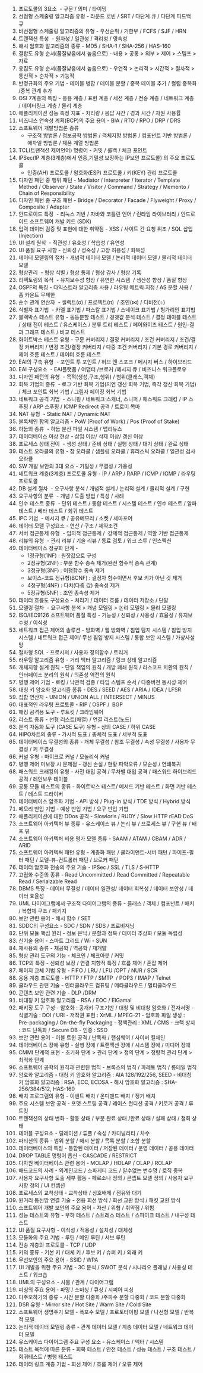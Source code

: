1. 프로토콜의 3요소 
	- 구문 / 의미 / 타이밍
2. 선점형 스케줄링 알고리즘 유형 
	- 라운드 로빈 / SRT / 다단계 큐 / 다단계 피드백 큐
3. 비선점형 스케줄링 알고리즘의 유형 
	- 우선순위 / 기한부 / FCFS / SJF / HRN
4. 트랜잭션 특성 
	- 원자성 / 일관성 / 격리성 / 영속성
5. 해시 암호화 알고리즘의 종류 
	- MD5 / SHA-1 / SHA-256 / HAS-160
6. 결합도 유형 순서(품질낮음에서 높음으로) 
	- 내용 > 공통 > 외부 > 제어 > 스템프 > 자료
7. 응집도 유형 순서(품질낮음에서 높음으로) 
	- 우연적 > 논리적 > 시간적 > 절차적 > 통신적 > 순차적 > 기능적
8. 반정규화의 주요 기법 
	- 테이블 병합 / 테이블 분할 / 중복 테이블 추가 / 컬럼 중복화 /중복 관계 추가
9. OSI 7계층의 특징 
	- 응용 계층 / 표현 계층 / 세션 계층 / 전송 계층 / 네트워크 계층 / 데이터링크 계층 / 물리 계층
10. 애플리케이션 성능 측정 지표 
	- 처리량 / 응답 시간 / 경과 시간 / 자원 사용률
11. 비즈니스 연속성 계획(BCP)의 주요 용어 
	- BIA / RTO / RPO / DRP / DRS
12. 소프트웨어 개발방법론 종류 
	- 구조적 방법론 / 정보공학 방법론 / 객체지향 방법론 / 컴포넌트 기반 방법론 / 애자일 방법론 / 제품 계열 방법론
14. TCL(트랜잭션 제어언어) 명령어 
	- 커밋 / 롤백 / 체크 포인트
15. IPSec(IP 계층(3계층)에서 인증,기밀성 보장하는 IP보안 프로토콜) 의 주요 프로토콜 
	- 인증(AH) 프로토콜 / 암호화(ESP) 프로토콜 / 키(KEY) 관리 프로토콜
17. 디자인 패턴 중 행위 패턴 
	- Mediator / Interpreter / Iterator / Template Method / Observer / State / Visitor / Command / Strategy / Memento / Chain of Responsibility
18. 디자인 패턴 중 구조 패턴 
	- Bridge / Decorator / Facade / Flyweight / Proxy / Composite / Adapter
19. 안드로이드 특징 
	- 리눅스 기반 / 자바와 코틀린 언어 / 런타임 라이브러리 / 안드로이드 소프트웨어 개발 키드 (SDK)
20. 입력 데이터 검증 및 표현에 대한 취약점 
	- XSS / 사이트 간 요청 위조 / SQL 삽입(Injection)
21. UI 설계 원칙 
	- 직관성 / 유효성 / 학습성 / 유연성
22. UI 품질 요구 사항 
	- 신뢰성 / 성숙성 / 고장 허용성 / 회복성
23. 데이터 모델링의 절차 
	- 개념적 데이터 모델 / 논리적 데이터 모델 / 물리적 데이터 모델 
24. 형상관리 
	- 형상 식별 / 형상 통제 / 형상 감사 / 형상 기록
25. 리팩토링의 목적 
	- 유지보수성 향상 / 유연한 시스템  / 생산성 향상 / 품질 향상
26. OSPF의 특징
	- 다익스트라 알고리즘 사용 / 라우팅 메트릭 지정 / AS 분할 사용 / 홉 카운트 무제한 
27. 순수 관계 연산자 
	- 셀렉트(σ) / 프로젝트(π)  / 조인(⋈) / 디비전(÷)
28. 식별자 표기법 
	- 카멜 표기법 / 파스칼 표기법 / 스네이크 표기법 / 헝가리안 표기법
29. 블랙박스 테스트 유형 
	- 동등분할 테스트 / 경곗값 분석 테스트 / 결정 테이블 테스트 / 상태 전이 테스트 / 유스케이스 / 분류 트리 테스트 / 페어와이즈 테스트 / 원인-결과 그래프 테스트 / 비교 테스트
30. 화이트박스 테스트 유형 
	- 구문 커버리지 / 결정 커버리지 / 조건 커버리지 / 조건/결정 커버리지 / 변경 조건/결정 커버리지 / 다중 조건 커버리지 / 기본 경로 커버리지 / 제어 흐름 테스트 / 데이터 흐름 테스트
31. EAI의 구축 유형 
	- 포인트 투 포인트 / 허브 앤 스포크 / 메시지 버스 / 하이브리드
32. EAI 구성요소 
	- EAI플랫폼 / 어댑터 /브로커 /메시지 큐 / 비즈니스 워크플로우 
33. 디자인 패턴의 유형 
	- 목적(생성,구조,행위) / 범위(클래스,객체)
34. 회복 기법의 종류 
	- 로그 기반 회복 기법(지연 갱신 회복 기법, 즉각 갱신 회복 기법) / 체크 포인트 회복 기법 / 그림자 페이징 회복 기법
35. 네트워크 공격 기법 
	- 스니핑 / 네트워크 스캐너, 스니퍼 / 패스워드 크래킹 / IP 스푸핑 / ARP 스푸핑 / ICMP Redirect 공격 / 트로이 목마
36. NAT 유형 
	- Static NAT / Dynamic NAT
37. 블록체인 합의 알고리즘 
	- PoW (Proof of Work) / Pos (Proof of Stake)
38. 하둡의 종류 
	- 하둡 분산 파일 시스템 / 맵리듀스
39. 데이터베이스 이상 현상 
	- 삽입 이상/ 삭제 이상/ 갱신 이상
40. 프로세스 상태 전이 
	- 생성 상태 / 준비 상태 / 실행 상태 / 대기 상태 / 완료 상태
41. 테스트 오라클의 유형 
	- 참 오라클 / 샘플링 오라클 / 휴리스틱 오라클 / 일관성 검사 오라클
42. SW 개발 보안의 3대 요소 
	- 기밀성 / 무결성 / 가용성
43. 네트워크 계층(3계층) 프로토콜 유형 
	- IP / ARP / RARP / ICMP / IGMP / 라우팅 프로토콜
44. DB 설계 절차 
	- 요구사항 분석 / 개념적 설계 / 논리적 설계 / 물리적 설계 / 구현
45. 요구사항의 분류 
	- 개념 / 도출 방법 / 특성 / 사례
46. 인수 테스트 종류 
	- 단위 테스트 / 통합 테스트 / 시스템 테스트 / 인수 테스트 / 알파 테스트 / 베타 테스트 / 회귀 테스트
47. IPC 기법 
	- 메시지 큐 / 공유메모리 / 소켓 / 세마포어
48. 데이터 모델 구성요소 
	- 연산 / 구조 / 제약조건
49. 서버 접근통제 유형 
- 임의적 접근통제 /  강제적 접근통제 / 역할 기반 접근통제 
50. 리뷰의 유형 
	- 관리 리뷰 / 기술 리뷰 / 동료 검토 / 워크 스루 / 인스펙션
51. 데이터베이스 정규화 단계 -
	- 1정규형(1NF) : 원잣값으로 구성
	- 2정규형(2NF) : 부분 함수 종속 제거(완전 함수적 종속 관계)
	- 3정규형(3NF) : 이행함수 종속 제거
	- 보이스-코드 정규형(BCNF) : 결정자 함수이면서 후보 키가 아닌 것 제거
	- 4정규형(4NF) : 다치(다중 값) 종속성 제거
	- 5정규형(5NF) : 조인 종속성 제거
58. 데이터 흐름도 구성요소 
	- 처리기 / 데이터 흐름 / 데이터 저장소 / 단말
59. 모델링 절차 
	- 요구사항 분석 > 개념 모델링 > 논리 모델링 > 물리 모델링
60. ISO/IEC9126 소프트웨어 품질 특성 
	- 기능성 / 신뢰성 / 사용성 / 효율성 / 유지보수성 / 이식성
61. 네트워크 접근 제어의 솔루션 
	- 방화벽 / 웹 방화벽 / 침입 탐지 시스템 / 침입 방지 시스템 / 네트워크 접근 제어/ 무선 침입 방지 시스템 / 통합 보안 시스템 / 가상사설망
62. 절차형 SQL 
	- 프로시저 / 사용자 정의함수 / 트리거
63. 라우팅 알고리즘 유형 
	- 거리 백터 알고리즘 / 링크 상태 알고리즘
64. 개체지향 설계 원칙 
	- 단일 책임의 원칙 / 개방 폐쇄 원칙 / 라스코프 치환의 원칙 / 인터페이스 분리의 원칙 / 의존성 역전의 원칙
65. 병행 제어 기법 
	- 로킹 / 낙관적 검증 / 타임 스템프 순서 / 다중버전 동시성 제어
66. 대칭 키 암호화 알고리즘 종류 
	- DES / SEED / AES / ARIA / IDEA / LFSR
67. 집합 연산자 
	- UNION / UNION ALL / INTERSECT / MINUS
68. 대표적인 라우팅 프로토콜 
	- RIP / OSPF /  BGP
69. 해킹 공격용 도구 
	- 루트킷 / 크라임웨어
70. 리스트 종류 
	- 선형 리스트(배열) / 연결 리스트(노드)
71. 분석 자동화 도구 (CASE 도구) 유형 
	- 상의 CASE / 하위 CASE
72. HIPO차트의 종류 
	- 가시적 도표 / 총체적 도표 / 세부적 도표
73. 데이터베이스 무결성의 종류 
	- 개체 무결성 / 참조 무결성 / 속성 무결성 / 사용자 무결성 / 키 무결성
74. 커널 유형 
	- 마이크로 커널 / 모놀리식 커널
75. 병행 제어 미보장 시 문제점 
	- 갱신 손실 / 현황 파악오류 / 모순성 / 연쇄복귀
76. 패스워드 크래킹의 유형 
	- 사전 대입 공격 / 무차별 대입 공격 / 패스워드 하이브리드 공격 / 레인보우 테이블
77. 공통 모듈 테스트의 종류 
	- 화이트박스 테스트/ 메서드 기반 테스트 / 화면 기반 테스트 / 테스트 드라이버
78.  데이터베이스 암호화 기법 
	- API 방식 / Plug-in 방식 / TDE 방식 / Hybrid 방식
79. 메모리 반입 기법 
	- 예상 반입 기법 / 요구 반입 기법
80. 애플리케이션에 대한 DDos 공격 
	- Slowloris / RUDY / Slow HTTP rEAD DoS
81. 소프트웨어 아키텍처 뷰 종류 
	- 유스케이스 뷰 / 논리 뷰 / 프로세스 뷰 / 구현 뷰 / 배포 뷰
82. 소프트웨어 아키텍처 비용 평가 모델 종류 
	- SAAM / ATAM / CBAM / ADR / ARID
83. 소프트웨어 아키텍처 패턴 유형 
	- 계층화 패턴 / 클라이언트-서버 패턴 / 파이프-필터 패턴 / 모델-뷰-컨트롤러 패턴 / 브로커 패턴
84. 데이터 암호화 전송의 주요 기술 
	- IPSec / SSL / TLS / S-HTTP
85. 고립화 수준의 종류 
	- Read Uncommitted / Read Committed / Repeatable Read / Serialzable Read
86. DBMS 특징 
	- 데이터 무결성 / 데이터 일관성/ 데이터 회복성 / 데이터 보안성 / 데이터 효율성
87. UML 다이어그램에서 구조적 다이어그램의 종류 
	- 클래스 / 객체 / 컴포넌트 / 배치 / 복합체 구조 / 패키지
88. 보안 관련 용어 
	- 해시 함수 / SET
89. SDDC의 구성요소 
	- SDC / SDN / SDS / 프로비저닝
90. 단위 모듈 핵심 원리 
	- 정보 은닉 / 분할과 정복 / 데이터 추상화 / 모듈 독립성
91. 신기술 용어 
	- 스마트 그리드 / Wi - SUN
92. 재사용의 종류 
	- 재공학 / 역공학 / 재개발
93. 형상 관리 도구의 기능 
	- 체크인 / 체크아웃 / 커밋
94. TCP의 특징 
- 신뢰성 보장 / 연결 지향적 특징 / 흐름 제어 / 혼잡 제어
95. 페이지 교체 기법 유형 
	- FIFO / LRU / LFU /OPT / NUR / SCR
96. 응용 계층 프로토콜 
	- HTTP / FTP / SMTP  / POP3 / IMAP / Telnet
97. 클라우드 관련 기술 
	- 인터클라우드 컴퓨팅 / 메타클라우드 / 멀티클라우드
98. 콘텐츠 보안 관련 기술 
	- DLP /DRM
99. 비대칭 키 암호화 알고리즘 
	- RSA / EOC / ElGamal
100. 패키징 도구 구성 
	- 암호화 : 공개키 구조기반 / 대칭 및 비대칭 암호화 / 전자서명
	- 식별기술 : DOI / URI
	- 저작권 표현 : XrML / MPEG-21
	- 암호화 파일 생성 : Pre-packaging / On-the-fly Packaging
	- 정책관리 : XML / CMS
	- 크랙 방지 : 코드 난독화 / Secure DB
	- 인증 : SSO
108.	보안 관련 용어 
	- 이블 트윈 공격 / 난독화 / 랜섬웨어 / 사이버 킬체인
109.	데이터베이스 장애 유형 
	- 실행 장애 / 트랜잭션 장애 / 시스템 장애 / 미디어 장애
110. CMMI 단계적 표현 
	- 초기화 단계 > 관리 단계 > 정의 단계 > 정량적 관리 단계 > 최적화 단계
111. 소프트웨어 공학의 원칙과 관련된 법칙 
	- 브록스의 법칙 / 파레토 법칙 / 롱테일 법칙
112. 암호화 알고리즘 
	- 대칭 키 암호화 알고리즘 : AIA 128/192/256, SEED
	- 비대칭 키 암호화 알고리즘 : RSA, ECC, ECDSA
	- 해시 암호화 알고리즘 : SHA-256/384/512, HAS-160
116. 배치 프로그램의 유형 
	- 이벤트 배치 / 온디맨드 배치 / 정기 배치
117. 주요 시스템 보안 공격 
	- 포맷 스트링 공격 / 레이스 컨디션 공격 / 키로거 공격 / 루트킷
118. 트랜잭션의 상태 변화 
	- 활동 상태 / 부분 완료 상태 /완료 상태 / 실패 상태 / 철회 상태
119. 테이블 구성요소 
	- 릴레이션 / 튜플 / 속성 / 카디널리티 / 차수
120. 파티션의 종류 
	- 범위 분할 / 해시 분할 / 목록 분할 / 조합 분할
121. 데이터베이스의 특징 
	- 통합된 데이터 / 저장된 데이터 / 운영 데이터 / 공용 데이터
122. DROP TABLE 명령어 옵션 
	- CASCADE / RESTRICT
123. 다차원 베이터베이스 관련 용어 
	- MOLAP / HOLAP / OLAP / ROLAP
124. 배드코드의 사례 
	- 외계인코드 / 스파게티 코드 / 알수없는 변수명 / 로직 중복
125. 사용자 요구사항 도출 세부 활동 
	- 페르소나 정의 / 콘셉트 모델 정의 / 사용자 요구사항 정의 / UI 컨셉션
126. 프로세스의 교착상태 
	- 교착상태 / 상호배제 / 점유와 대기
127. 원거리 통신망 연결 기술 
	- 전용 회선 방식 / 회선 교환 방식 / 패킷 교환 방식
128. 소프트웨어 개발 보안의 주요 용어 
	- 자산 / 위협 / 취약점 / 위험
129. 성능 테스트의 유형 - 부하 테스트 / 스트레스 테스트 / 스파이크 테스트 / 내구성 테스트
130. UI 품질 요구사항 
	- 이식성 / 적용성 / 설치성 / 대체성
131. 모듈화의 주요 기법 
	- 루틴 / 메인 루틴 / 서브 루틴
132. 전송 계층의 프로토콜 
	- TCP / UDP
133. 키의 종류 
	- 기본 키 / 대체 키 / 후보 키 / 슈퍼 키 / 외래 키
134. 무선보안의 주요 용어 
	- SSID / WPA
135. UI 개발을 위한 주요 기법 
	- 3C 분석 / SWOT 분석 / 시나리오 플래닝 / 사용성 테스트 / 워크숍
136. UML의 구성요소 
	- 사물 / 관계 / 다이어그램
137. 피싱의 주요 용어 
	- 파밍 / 스미싱 / 큐싱 / 시피어 피싱
138. 다주오하기의 종류 
	- 시간 분할 다중화 /주파수 분할 다중화 / 코드 분할 다중화
139. DSR 유형 
	- Mirror site / Hot Site / Warm Site / Cold Site
140. 소프트웨어 생명주기 모델 
	- 폭포수 모델 / 프로토타이핑 모델 / 나선형 모델 / 반복적 모델
141. 논리적 데이터 모델링 종류 
	- 관계 데이터 모델 / 계층 데이터 모델 / 네트워크 데이터 모델
142. 유스케이스 다이어그램 주요 구성 요소 
	- 유스케이스 / 액터 / 시스템
143. 테스트 목적에 따른 분류 
	- 회복 테스트 / 안전 테스트 / 성능 테스트 / 구조 테스트 / 회귀테스트 / 병행 테스트
144. 데이터 링크 계층 기법 
	- 회선 제어 / 흐름 제어 / 오류 제어